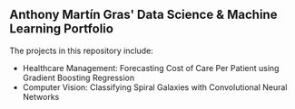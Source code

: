## Anthony Martín Gras' Data Science & Machine Learning Portfolio

The projects in this repository include:

- Healthcare Management: Forecasting Cost of Care Per Patient using Gradient Boosting Regression
- Computer Vision: Classifying Spiral Galaxies with Convolutional Neural Networks
